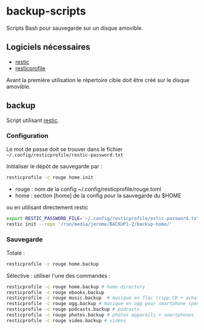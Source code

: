 # backup-scripts

Scripts Bash pour sauvegarde sur un disque amovible.

## Logiciels nécessaires

- [restic](https://restic.net/)
- [resticprofile](https://creativeprojects.github.io/resticprofile/)


Avant la première utilisation le répertoire cible doit être créé sur le disque amovible. 


## backup

Script utilisant [restic](https://restic.net/).


### Configuration

Le mot de passe doit se trouver dans le fichier ```~/.config/resticprofile/restic-password.txt```

Initialiser le dépôt de sauvegarde par :

```bash
resticprofile -c rouge home.init
```
- rouge : nom de la config ~/.config/resticprofile/rouge.toml
- home  : section [home] de la config pour la sauvegarde du $HOME

ou en utilisant directement restic

```bash
export RESTIC_PASSWORD_FILE='~/.config/resticprofile/estic-password.txt'
restic init --repo '/run/media/jerome/BACKUP1-2/backup-home/'
```

### Sauvegarde

Totale :

```bash
resticprofile -c rouge home.backup
```

Sélective : utiliser l'une des commandes :

```bash
resticprofile -c rouge home.backup # home directory
resticprofile -c rouge ebooks.backup  
resticprofile -c rouge music.backup  # musique en flac (ripp CD + achats Qobuz)
resticprofile -c rouge ogg.backup # musique en ogg pour smartphone (peut être recréé à partir des fichiers flacs)
resticprofile -c rouge podcasts.backup # podcasts
resticprofile -c rouge photos.backup # photos appareils + smartphones
resticprofile -c rouge video.backup # vidéos
```

